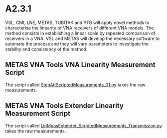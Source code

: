 # A2.3.1

VSL, CMI, LNE, METAS, TUBITAK and PTB will apply novel methods to characterise the linearity of VNA receivers of different VNA models. The method consists in establishing a linear scale by repeated comparison of receivers in a VNA. VSL and METAS will develop the necessary software to automate the process and they will vary parameters to investigate the stability and consistency of the method.

## METAS VNA Tools VNA Linearity Measurement Script

The script called [StepAttScriptedMeasurements_01.py](METAS_VNA_Tools_VNA_Linearity_Measurement_Script/StepAttScriptedMeasurements_01.py) takes the raw measurements.

## METAS VNA Tools Extender Linearity Measurement Script

The script called [LinMeasExtender_ScriptedMeasurements_Transmission.py](METAS_VNA_Tools_Extender_Linearity_Measurement_Script/LinMeasExtender_ScriptedMeasurements_Transmission.py) takes the raw measurements.